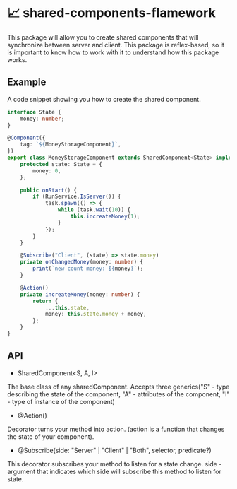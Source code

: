 # 📈 shared-components-flamework
This package will allow you to create shared components that will synchronize between server and client. 
This package is reflex-based, so it is important to know how to work with it to understand how this package works.

## Example
A code snippet showing you how to create the shared component.

```ts
interface State {
	money: number;
}

@Component({
	tag: `${MoneyStorageComponent}`,
})
export class MoneyStorageComponent extends SharedComponent<State> implements OnStart {
	protected state: State = {
		money: 0,
	};

	public onStart() {
		if (RunService.IsServer()) {
			task.spawn(() => {
				while (task.wait(10)) {
					this.increateMoney(1);
				}
			});
		}
	}

	@Subscribe("Client", (state) => state.money)
	private onChangedMoney(money: number) {
		print(`new count money: ${money}`);
	}

	@Action()
	private increateMoney(money: number) {
		return {
			...this.state,
			money: this.state.money + money,
		};
	}
}
```

## API

* SharedComponent<S, A, I>

The base class of any sharedComponent. 
Accepts three generics("S" - type describing the state of the component, "A" - attributes of the component, "I" - type of instance of the component)

* @Action()
  
Decorator turns your method into action. (action is a function that changes the state of your component).

* @Subscribe(side: "Server" | "Client" | "Both", selector, predicate?)
  
This decorator subscribes your method to listen for a state change.
side - argument that indicates which side will subscribe this method to listen for state.

